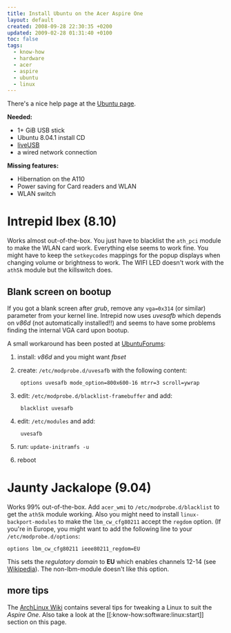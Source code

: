 ```yaml
---
title: Install Ubuntu on the Acer Aspire One
layout: default
created: 2008-09-28 22:30:35 +0200
updated: 2009-02-28 01:31:40 +0100
toc: false
tags:
  - know-how
  - hardware
  - acer
  - aspire
  - ubuntu
  - linux
---
```

There's a nice help page at the [Ubuntu page](https://help.ubuntu.com/community/AspireOne).

**Needed:**

* 1+ GiB USB stick
* Ubuntu 8.04.1 install CD
* [liveUSB](http://klik.atekon.de/liveusb)
* a wired network connection


**Missing features:**

* Hibernation on the A110
* Power saving for Card readers and WLAN
* WLAN switch


Intrepid Ibex (8.10)
====================

Works almost out-of-the-box. You just have to blacklist the `ath_pci` module to make the WLAN card work. Everything
else seems to work fine. You might have to keep the `setkeycodes` mappings for the popup displays when changing volume
or brightness to work. The WIFI LED doesn't work with the `ath5k` module but the killswitch does.


Blank screen on bootup
----------------------

If you got a blank screen after *grub*, remove any `vga=0x314` (or similar) parameter from your kernel line. Intrepid
now uses *uvesafb* which depends on *v86d* (not automatically installed!!) and seems to have some problems finding the
internal VGA card upon bootup.

A small workaround has been posted at [UbuntuForums](http://ubuntuforums.org/showthread.php?t=938874&highlight=boot+screen):

1. install: *v86d* and you might want *fbset*
1. create: `/etc/modprobe.d/uvesafb` with the following content:  

        options uvesafb mode_option=800x600-16 mtrr=3 scroll=ywrap

1. edit: `/etc/modprobe.d/blacklist-framebuffer` and add:  

        blacklist uvesafb

1. edit: `/etc/modules` and add:  

        uvesafb

1. run: `update-initramfs -u`
1. reboot

Jaunty Jackalope (9.04)
=======================

Works 99% out-of-the-box. Add `acer_wmi` to `/etc/modprobe.d/blacklist` to get the `ath5k` module working. Also you
might need to install `linux-backport-modules` to make the `lbm_cw_cfg80211` accept the `regdom` option. (If you're
in Europe, you might want to add the following line to your `/etc/modprobe.d/options`:

    options lbm_cw_cfg80211 ieee80211_regdom=EU

This sets the *regulatory domain* to **EU** which enables channels 12-14 (see [Wikipedia](http://de.wikipedia.org/wiki/Wireless_Local_Area_Network#Frequenzen_und_Kan.C3.A4le)).
The non-lbm-module doesn't like this option.


more tips
---------

The [ArchLinux Wiki](http://wiki.archlinux.org/index.php/Acer_Aspire_One) contains several tips for tweaking a Linux
to suit the *Aspire One*. Also take a look at the [[:know-how:software:linux:start]] section on this page.
